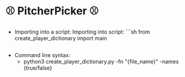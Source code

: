 # **⚾ PitcherPicker ⚾**

- Importing into a script:
    Importing into script: ```sh
      from create_player_dictionary import main
    ```

- Command line syntax:
    - python3 create_player_dictionary.py -fn "{file_name}" -names {true/false}
